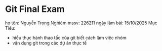 # Git Final Exam 
họ tên: Nguyễn Trọng Nghiêm
mssv: 226211
ngày làm bài: 15/10/2025
Mục Tiêu:
- hiểu thục hành thao tấc của git
biết cách làm việc nhóm
- vận dụng git trong các dự án thực tế
